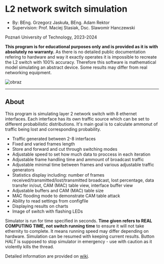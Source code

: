 # L2 network switch simulation

- By: BEng. Grzegorz Jaskuła, BEng. Adam Rektor
- Supervision: Prof. Maciej Stasiak, Dsc. Slawomir Hanczewski

Poznań University of Technology, 2023-2024

**This program is for educational purposes only and is provided as it is with absolutely no warranty.** As there is no detailed public documentation refering to hardware and way it exactly operates it is impossible to recreate the L2 switch with 100% accuracy. Therefore this software is mathematical model simulating an abstract device. Some results may differ from real networking equipment.

![obraz](https://github.com/gjaskula99/L2-network-switch-simulation/assets/81091594/4ae1d01c-8b27-4ed2-87d9-96d46dee4966)

***

## About

This program is simulating layer 2 network switch with 8 ethernet interfaces. Each interface has its own traffic source which can be set to different probabilistic distributions. It's main goal is to calculate ammonut of traffic being lost and corresponding probability.

- Traffic generated between 2-8 interfaces
- Fixed and varied frames length
- Store and forward and cut through switching modes
- Adjustable speed to set how much data to proccess in each iteration
- Adjustable frame handling time and ammount of broadcast traffic
- Adjustable minimal time between frames and various adjustable traffic generators
- Statistics display including: number of frames received/transmitted/lost/transmitted broadcast, lost percentage, data transfer in/out, CAM (MAC) table view, interface buffer view
- Adjustable buffers and CAM (MAC) table size
- MAC flooding mode to demonstrate CAM table attack
- Ability to read settings from configfile
- Displaying results on charts
- Image of switch with flashing LEDs

Simulator is run for time specified in seconds. **Time given refers to REAL COMPUTING TIME, not switch running time** to ensure it will not take ethernity to complete. It means running speed may differ depending on hardware. Simulation can be resumed with keeping current results. Button *HALT* is supposed to stop simulator in emergency - use with caution as it violently kills the thread.

Detailed information are provided on [wiki](https://github.com/gjaskula99/L2-network-switch-simulation/wiki).
